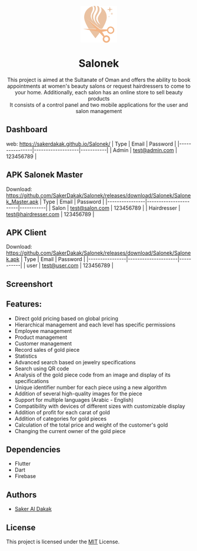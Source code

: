 <p align="center">
 <img width="100px" src="https://raw.githubusercontent.com/SakerDakak/Salonek/main/icons/Icon-192.png" align="center" alt="Salonek" />
 <h1 align="center">Salonek</h1>
 <p align="center" >This project is aimed at the Sultanate of Oman and offers the ability to book appointments at women's beauty salons or request hairdressers to come to your home. Additionally, each salon has an online store to sell beauty products
 <br>
 It consists of a control panel and two mobile applications for the user and salon management

## Dashboard
web: https://sakerdakak.github.io/Salonek/
| Type           | Email             | Password  |
|----------------|-------------------|-----------|
| Admin          | test@admin.com    | 123456789 |

## APK Salonek Master
Download: https://github.com/SakerDakak/Salonek/releases/download/Salonek/Salonek_Master.apk
| Type           | Email                 | Password  |
|----------------|-----------------------|-----------|
| Salon          | test@salon.com        | 123456789 |
| Hairdresser    | test@hairdresser.com  | 123456789 |

## APK Client
Download: https://github.com/SakerDakak/Salonek/releases/download/Salonek/Salonek.apk
| Type           | Email               | Password  |
|----------------|---------------------|-----------|
| user           | test@user.com       | 123456789 |

## Screenshort
 
## Features:
- Direct gold pricing based on global pricing
- Hierarchical management and each level has specific permissions
- Employee management
- Product management
- Customer management
- Record sales of gold piece
- Statistics
- Advanced search based on jewelry specifications
- Search using QR code
- Analysis of the gold piece code from an image and display of its specifications
- Unique identifier number for each piece using a new algorithm
- Addition of several high-quality images for the piece
- Support for multiple languages (Arabic - English)
- Compatibility with devices of different sizes with customizable display
- Addition of profit for each carat of gold
- Addition of categories for gold pieces
- Calculation of the total price and weight of the customer's gold
- Changing the current owner of the gold piece

## Dependencies
- Flutter
- Dart
- Firebase

## Authors
- [Saker Al Dakak](https://www.github.com/SakerDakak)

## License
This project is licensed under the [MIT](https://choosealicense.com/licenses/mit/) License.
